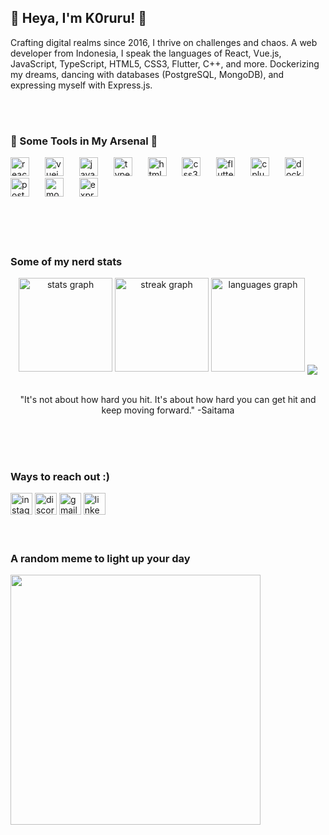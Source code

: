 <h2 align="left">👾 Heya, I'm K0ruru! 👾</h2>

<p align="left">Crafting digital realms since 2016, I thrive on challenges and chaos. A web developer from Indonesia, I speak the languages of React, Vue.js, JavaScript, TypeScript, HTML5, CSS3, Flutter, C++, and more. Dockerizing my dreams, dancing with databases (PostgreSQL, MongoDB), and expressing myself with Express.js.</p>

<br clear="both">
<br clear="both">

<h3 align="left">🚀 Some Tools in My Arsenal 🚀</h3>

<div align="left">
  <div align="left">
  <img src="https://cdn.jsdelivr.net/gh/devicons/devicon/icons/react/react-original.svg" height="30" alt="react logo"  />
  <img width="17" />
  <img src="https://cdn.jsdelivr.net/gh/devicons/devicon/icons/vuejs/vuejs-original.svg" height="30" alt="vuejs logo"  />
  <img width="17" />
  <img src="https://cdn.jsdelivr.net/gh/devicons/devicon/icons/javascript/javascript-original.svg" height="30" alt="javascript logo"  />
  <img width="17" />
  <img src="https://cdn.jsdelivr.net/gh/devicons/devicon/icons/typescript/typescript-original.svg" height="30" alt="typescript logo"  />
  <img width="17" />
  <img src="https://cdn.jsdelivr.net/gh/devicons/devicon/icons/html5/html5-original.svg" height="30" alt="html5 logo"  />
  <img width="17" />
  <img src="https://cdn.jsdelivr.net/gh/devicons/devicon/icons/css3/css3-original.svg" height="30" alt="css3 logo"  />
  <img width="17" />
  <img src="https://cdn.jsdelivr.net/gh/devicons/devicon/icons/flutter/flutter-original.svg" height="30" alt="flutter logo"  />
  <img width="17" />
  <img src="https://cdn.jsdelivr.net/gh/devicons/devicon/icons/cplusplus/cplusplus-original.svg" height="30" alt="cplusplus logo"  />
  <img width="17" />
  <img src="https://cdn.jsdelivr.net/gh/devicons/devicon/icons/docker/docker-original.svg" height="30" alt="docker logo"  />
  <img width="17" />
  <img src="https://cdn.jsdelivr.net/gh/devicons/devicon/icons/postgresql/postgresql-original.svg" height="30" alt="postgresql logo"  />
  <img width="17" />
  <img src="https://cdn.jsdelivr.net/gh/devicons/devicon/icons/mongodb/mongodb-original.svg" height="30" alt="mongodb logo"  />
  <img width="17" />
  <img src="https://cdn.jsdelivr.net/gh/devicons/devicon/icons/express/express-original.svg" height="30" alt="express logo"  />
</div>

<br clear="both">
<br clear="both">

<br clear="both">
<br clear="both">

<h3 align="left">Some of my nerd stats</h3>
<div align="center">
  <img src="https://github-readme-stats.vercel.app/api?username=k0ruru&hide_title=false&hide_rank=false&show_icons=true&include_all_commits=true&count_private=true&disable_animations=false&theme=midnight-purple&locale=en&hide_border=false" height="150" alt="stats graph"  />
  <img src="https://streak-stats.demolab.com?user=k0ruru&locale=en&mode=daily&theme=midnight-purple&hide_border=false&border_radius=5" height="150" alt="streak graph"  />
  <img src="https://github-readme-stats.vercel.app/api/top-langs?username=k0ruru&locale=en&hide_title=false&layout=compact&card_width=320&langs_count=5&theme=midnight-purple&hide_border=false" height="150" alt="languages graph"  />
  <img align="center" src="https://github-contributor-stats.vercel.app/api?username=K0ruru&limit=5&theme=dark&combine_all_yearly_contributions=true"/>
</div>

<br clear="both">

<p align="center">"It's not about how hard you hit. It's about how hard you can get hit and keep moving forward." -Saitama</p>

<br clear="both">
<br clear="both">
<br clear="both">

<h3 align="left">Ways to reach out :)</h3>

<div align="left">
  <img src="https://img.shields.io/static/v1?message=Instagram&logo=instagram&label=&color=E4405F&logoColor=white&labelColor=&style=for-the-badge" height="35" alt="instagram logo"  />
  <img src="https://img.shields.io/static/v1?message=Discord&logo=discord&label=&color=7289DA&logoColor=white&labelColor=&style=for-the-badge" height="35" alt="discord logo"  />
  <img src="https://img.shields.io/static/v1?message=Gmail&logo=gmail&label=&color=D14836&logoColor=white&labelColor=&style=for-the-badge" height="35" alt="gmail logo"  />
  <img src="https://img.shields.io/static/v1?message=LinkedIn&logo=linkedin&label=&color=0077B5&logoColor=white&labelColor=&style=for-the-badge" height="35" alt="linkedin logo"  />
</div>

<br clear="both">
<br clear="both">

<h3 align="left">A random meme to light up your day</h3>
<img src='https://randommeme-five.vercel.app/' style="height: 400px;"/>





